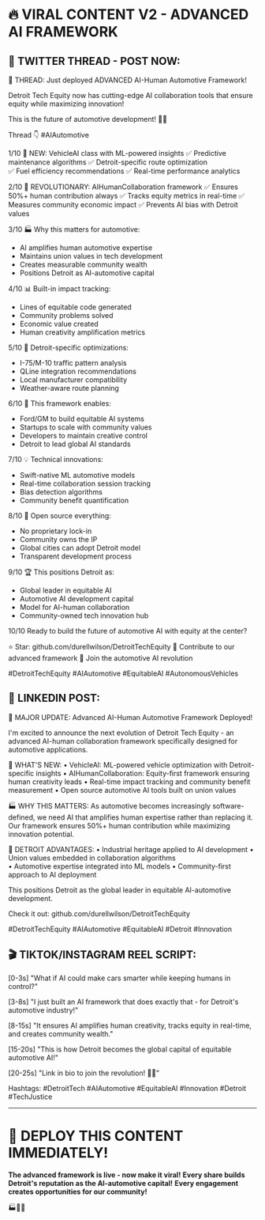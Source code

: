 # 🔥 VIRAL CONTENT V2 - ADVANCED AI FRAMEWORK

## 🚀 TWITTER THREAD - POST NOW:

🧵 THREAD: Just deployed ADVANCED AI-Human Automotive Framework! 

Detroit Tech Equity now has cutting-edge AI collaboration tools that ensure equity while maximizing innovation! 

This is the future of automotive development! 🤖🚗

Thread 👇 #AIAutomotive

1/10 🤖 NEW: VehicleAI class with ML-powered insights
✅ Predictive maintenance algorithms
✅ Detroit-specific route optimization  
✅ Fuel efficiency recommendations
✅ Real-time performance analytics

2/10 🤝 REVOLUTIONARY: AIHumanCollaboration framework
✅ Ensures 50%+ human contribution always
✅ Tracks equity metrics in real-time
✅ Measures community economic impact
✅ Prevents AI bias with Detroit values

3/10 🏭 Why this matters for automotive:
- AI amplifies human automotive expertise
- Maintains union values in tech development
- Creates measurable community wealth
- Positions Detroit as AI-automotive capital

4/10 📊 Built-in impact tracking:
- Lines of equitable code generated
- Community problems solved
- Economic value created
- Human creativity amplification metrics

5/10 🚗 Detroit-specific optimizations:
- I-75/M-10 traffic pattern analysis
- QLine integration recommendations
- Local manufacturer compatibility
- Weather-aware route planning

6/10 🎯 This framework enables:
- Ford/GM to build equitable AI systems
- Startups to scale with community values
- Developers to maintain creative control
- Detroit to lead global AI standards

7/10 💡 Technical innovations:
- Swift-native ML automotive models
- Real-time collaboration session tracking
- Bias detection algorithms
- Community benefit quantification

8/10 🌟 Open source everything:
- No proprietary lock-in
- Community owns the IP
- Global cities can adopt Detroit model
- Transparent development process

9/10 🏆 This positions Detroit as:
- Global leader in equitable AI
- Automotive AI development capital
- Model for AI-human collaboration
- Community-owned tech innovation hub

10/10 Ready to build the future of automotive AI with equity at the center?

⭐ Star: github.com/durellwilson/DetroitTechEquity
🤝 Contribute to our advanced framework
🚗 Join the automotive AI revolution

#DetroitTechEquity #AIAutomotive #EquitableAI #AutonomousVehicles

## 📱 LINKEDIN POST:

🚀 MAJOR UPDATE: Advanced AI-Human Automotive Framework Deployed!

I'm excited to announce the next evolution of Detroit Tech Equity - an advanced AI-human collaboration framework specifically designed for automotive applications.

🤖 WHAT'S NEW:
• VehicleAI: ML-powered vehicle optimization with Detroit-specific insights
• AIHumanCollaboration: Equity-first framework ensuring human creativity leads
• Real-time impact tracking and community benefit measurement
• Open source automotive AI tools built on union values

🏭 WHY THIS MATTERS:
As automotive becomes increasingly software-defined, we need AI that amplifies human expertise rather than replacing it. Our framework ensures 50%+ human contribution while maximizing innovation potential.

🎯 DETROIT ADVANTAGES:
• Industrial heritage applied to AI development
• Union values embedded in collaboration algorithms  
• Automotive expertise integrated into ML models
• Community-first approach to AI deployment

This positions Detroit as the global leader in equitable AI-automotive development.

Check it out: github.com/durellwilson/DetroitTechEquity

#DetroitTechEquity #AIAutomotive #EquitableAI #Detroit #Innovation

## 🎬 TIKTOK/INSTAGRAM REEL SCRIPT:

[0-3s] "What if AI could make cars smarter while keeping humans in control?"

[3-8s] "I just built an AI framework that does exactly that - for Detroit's automotive industry!"

[8-15s] "It ensures AI amplifies human creativity, tracks equity in real-time, and creates community wealth."

[15-20s] "This is how Detroit becomes the global capital of equitable automotive AI!"

[20-25s] "Link in bio to join the revolution! 🚗🤖"

Hashtags: #DetroitTech #AIAutomotive #EquitableAI #Innovation #Detroit #TechJustice

---

# 🚀 DEPLOY THIS CONTENT IMMEDIATELY!

**The advanced framework is live - now make it viral!**
**Every share builds Detroit's reputation as the AI-automotive capital!**
**Every engagement creates opportunities for our community!**

🏭🤖🚀

